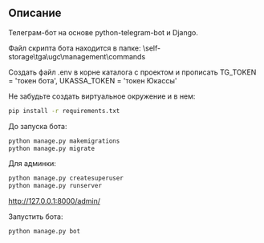## Описание

Телеграм-бот на основе python-telegram-bot и Django.

Файл скрипта бота находится в папке: \self-storage\tga\ugc\management\commands

Создать файл .env в корне каталога с проектом и прописать TG_TOKEN = 'токен бота', UKASSA_TOKEN = 'токен Юкассы'

Не забудьте создать виртуальное окружение и в нем:
```sh
pip install -r requirements.txt
```

До запуска бота:
```sh
python manage.py makemigrations
python manage.py migrate
```

Для админки:
```sh
python manage.py createsuperuser
python manage.py runserver
```
http://127.0.0.1:8000/admin/

Запустить бота:
```sh
python manage.py bot
```
